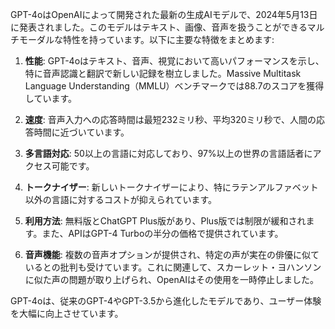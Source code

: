 GPT-4oはOpenAIによって開発された最新の生成AIモデルで、2024年5月13日に発表されました。このモデルはテキスト、画像、音声を扱うことができるマルチモーダルな特性を持っています。以下に主要な特徴をまとめます:

1. **性能**: GPT-4oはテキスト、音声、視覚において高いパフォーマンスを示し、特に音声認識と翻訳で新しい記録を樹立しました。Massive Multitask Language Understanding（MMLU）ベンチマークでは88.7のスコアを獲得しています。

2. **速度**: 音声入力への応答時間は最短232ミリ秒、平均320ミリ秒で、人間の応答時間に近づいています。

3. **多言語対応**: 50以上の言語に対応しており、97%以上の世界の言語話者にアクセス可能です。

4. **トークナイザー**: 新しいトークナイザーにより、特にラテンアルファベット以外の言語に対するコストが抑えられています。

5. **利用方法**: 無料版とChatGPT Plus版があり、Plus版では制限が緩和されます。また、APIはGPT-4 Turboの半分の価格で提供されています。

6. **音声機能**: 複数の音声オプションが提供され、特定の声が実在の俳優に似ているとの批判も受けています。これに関連して、スカーレット・ヨハンソンに似た声の問題が取り上げられ、OpenAIはその使用を一時停止しました。

GPT-4oは、従来のGPT-4やGPT-3.5から進化したモデルであり、ユーザー体験を大幅に向上させています。